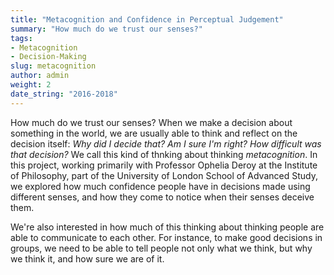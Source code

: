 ```yaml
---
title: "Metacognition and Confidence in Perceptual Judgement"
summary: "How much do we trust our senses?"
tags:
- Metacognition
- Decision-Making
slug: metacognition
author: admin
weight: 2
date_string: "2016-2018"
---
```


How much do we trust our senses?
When we make a decision about something in the world,
we are usually able to think and reflect on the decision itself:
*Why did I decide that?*
*Am I sure I'm right?*
*How difficult was that decision?*
We call this kind of thnking about thinking *metacognition*.
In this project, working primarily with Professor Ophelia Deroy
at the Institute of Philosophy,
part of the University of London School of Advanced Study,
we explored how much confidence people have in decisions
made using different senses,
and how they come to notice when their senses deceive them.

We're also interested in how much of this
thinking about thinking people are able to communicate to each other.
For instance, to make good decisions in groups,
we need to be able to tell people not only what we think,
but why we think it, and how sure we are of it.
